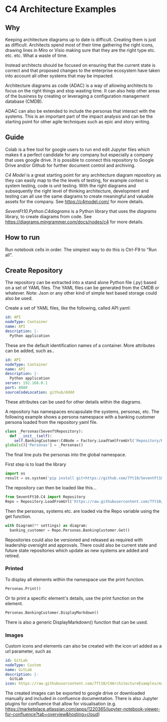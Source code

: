 # C4 Architecture Examples

## Why

Keeping architecture diagrams up to date is difficult. Creating them is just as difficult. Architects spend most of their time gathering the right icons, drawing lines in Miro or Visio making sure that they are the right type etc. etc. etc. What a waste of time.

Instead architects should be focused on ensuring that the current state is correct and that proposed changes to the enterprise ecosystem have taken into account all other systems that may be impacted.

Architecture diagrams as code (ADAC) is a way of allowing architects to focus on the right things and stop wasting time. It can also help other areas of the business by creating or leveraging a configuration management database (CMDB).

ADAC can also be extended to include the personas that interact with the systems. This is an important part of the impact analysis and can be the starting point for other agile techniques such as epic and story writing.

## Guide

Colab is a free tool for google users to run end edit Jupyter files which makes it a perfect candidate for any company but especially a company that uses google drive. It is possible to connect this repository to Google Drive and/or Github for further document control and archiving.

*C4 Model* is a great starting point for any architecture diagram repository as they can easily map to the the levels of testing, for example context is system testing, code is unit testing. With the right diagrams and subsequently the right level of thinking architecture, development and testing can all use the same diagrams to create meaningful and valuable assets for the company. See <https://c4model.com/> for more details.

*SeventFt10.Python.C4diagrams* is a Python library that uses the *diagrams* library, to create diagrams from code. See <https://diagrams.mingrammer.com/docs/nodes/c4> for more details.

## How to run

Run notebook cells in order. The simplest way to do this is Ctrl-F9 to "Run all".

## Create Repository

The repository can be extracted into a stand alone Python file (.py) based on a set of YAML files. The YAML files can be generated from the CMDB or whatever. Note: Json or any other kind of simple text based storage could also be used.

Create a set of YAML files, like the following, called API.yaml:

```YAML
id: API
nodeType: Container
name: API
description: |-
  Python application
```

These are the default identification names of a container. More attributes can be added, such as..

```YAML
id: API
nodeType: Container
name: API
description: |-
  Python application
server: 192.168.0.1
port: 8080
sourceCodeLocation: github/dddd
```

These attributes can be used for other details within the diagrams.

A repository has namespaces encapsulate the systems, personas, etc. The following example shows a persona namespace with a banking customer persona loaded from the repository yaml file.

```python
class _Personas(SevenftRepository):
  def __init__(self):
    self.BankingCustomer:C4Node = Factory.LoadYamlFromUrl('Repository/Personas/Banking%20Customer.yaml')
globals()['Personas'] = _Personas()
```

The final line puts the personas into the global namespace.

First step is to load the library

```python
import os
result = os.system('pip install git+https://github.com/7ft10/SeventFt10.Python.C4diagrams/')
```

The repository can then be loaded like this...

```python
from SeventFt10.C4 import Repository
Repo = Repository.LoadFromUrl('https://raw.githubusercontent.com/7ft10/C4ArchitectureExamples/main/Repository/', module_name = "Repository")
```

Then the personas, systems etc. are loaded via the Repo variable using the get function.

```python
with Diagram(** settings) as diagram:
  banking_customer = Repo.Personas.BankingCustomer.Get()
```

Repositories could also be versioned and released as required with leadership oversight and approvals. There could also be current state and future state repositories which update as new systems are added and retired.

### Printed

To display all elements within the namespace use the print function.

```python
Personas.Print()
```

Or to print a specific element's details, use the print function on the element.

```python
Personas.BankingCustomer.DisplayMarkdown()
```

There is also a generic DisplayMarkdown() function that can be used.

### Images

Custom icons and elements can also be created with the icon url added as a url parameter, such as

```yaml
id: GitLab
nodeType: Custom
name: GitLab
description: |-
  GitLab
icon: https://raw.githubusercontent.com/7ft10/C4ArchitectureExamples/main/Repository/Internal%20Systems/GitLab.png

```

The created images can be exported to google drive or downloaded manually and included in confluence documentation. There is also Jupyter plugins for confluence that allow for visualisation (e.g. <https://marketplace.atlassian.com/apps/1220365/jupyter-notebook-viewer-for-confluence?tab=overview&hosting=cloud>)
